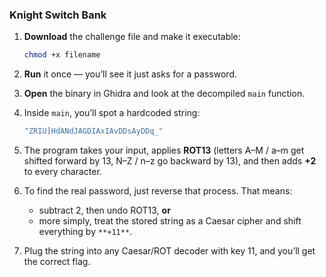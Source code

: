 ### Knight Switch Bank

1. **Download** the challenge file and make it executable:

   ```bash
   chmod +x filename
   ```

2. **Run** it once — you’ll see it just asks for a password.

3. **Open** the binary in Ghidra and look at the decompiled `main` function.

4. Inside `main`, you’ll spot a hardcoded string:

   ```c
   "ZRIU]HdANdJAGDIAxIAvDDsAyDDq_"
   ```

5. The program takes your input, applies **ROT13** (letters A–M / a–m get shifted forward by 13, N–Z / n–z go backward by 13), and then adds **+2** to every character.

6. To find the real password, just reverse that process. That means:

   * subtract 2, then undo ROT13, **or**
   * more simply, treat the stored string as a Caesar cipher and shift everything by `**+11**`.

7. Plug the string into any Caesar/ROT decoder with key 11, and you’ll get the correct flag.
